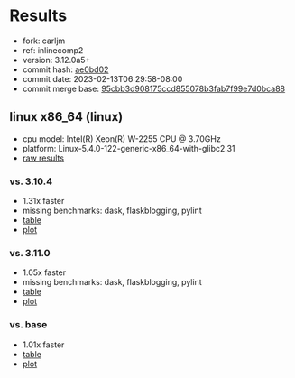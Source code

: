 # Results

- fork: carljm
- ref: inlinecomp2
- version: 3.12.0a5+
- commit hash: [ae0bd02](https://github.com/carljm/cpython/commit/ae0bd02)
- commit date: 2023-02-13T06:29:58-08:00
- commit merge base: [95cbb3d908175ccd855078b3fab7f99e7d0bca88](https://github.com/carljm/cpython/commit/95cbb3d908175ccd855078b3fab7f99e7d0bca88)

## linux x86_64 (linux)

- cpu model: Intel(R) Xeon(R) W-2255 CPU @ 3.70GHz
- platform: Linux-5.4.0-122-generic-x86_64-with-glibc2.31
- [raw results](bm-20230213-linux-x86_64-carljm-inlinecomp2-3.12.0a5%2B-ae0bd02.json)

### vs. 3.10.4

- 1.31x faster
- missing benchmarks: dask, flaskblogging, pylint
- [table](bm-20230213-linux-x86_64-carljm-inlinecomp2-3.12.0a5%2B-ae0bd02-vs-3.10.4.md)
- [plot](bm-20230213-linux-x86_64-carljm-inlinecomp2-3.12.0a5%2B-ae0bd02-vs-3.10.4.png)

### vs. 3.11.0

- 1.05x faster
- missing benchmarks: dask, flaskblogging, pylint
- [table](bm-20230213-linux-x86_64-carljm-inlinecomp2-3.12.0a5%2B-ae0bd02-vs-3.11.0.md)
- [plot](bm-20230213-linux-x86_64-carljm-inlinecomp2-3.12.0a5%2B-ae0bd02-vs-3.11.0.png)

### vs. base

- 1.01x faster
- [table](bm-20230213-linux-x86_64-carljm-inlinecomp2-3.12.0a5%2B-ae0bd02-vs-base.md)
- [plot](bm-20230213-linux-x86_64-carljm-inlinecomp2-3.12.0a5%2B-ae0bd02-vs-base.png)

